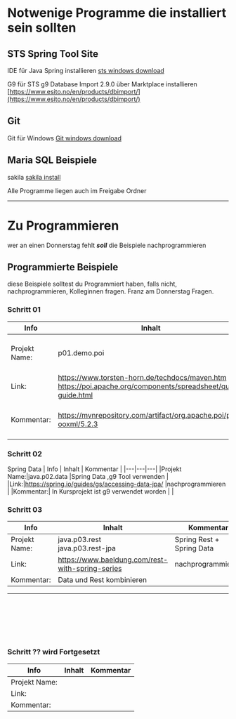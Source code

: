 # Notwenige Programme die installiert sein sollten

## STS Spring Tool Site

IDE für Java Spring installieren [sts windows download](https://download.springsource.com/release/STS4/4.18.1.RELEASE/dist/e4.27/spring-tool-suite-4-4.18.1.RELEASE-e4.27.0-win32.win32.x86_64.self-extracting.jar)

G9 für STS g9 Database Import 2.9.0 über Marktplace installieren [https://www.esito.no/en/products/dbimport/](https://www.esito.no/en/products/dbimport/)

## Git
Git für Windows [Git windows download](https://github.com/git-for-windows/git/releases/download/v2.40.1.windows.1/Git-2.40.1-64-bit.exe)

## Maria SQL Beispiele
sakila [sakila install](https://dev.mysql.com/doc/sakila/en/sakila-installation.html)

Alle Programme liegen auch im Freigabe Ordner 
* * *

# Zu Programmieren
wer an einen Donnerstag fehlt ***soll*** die Beispiele nachprogrammieren

## Programmierte Beispiele
diese Beispiele solltest du Programmiert haben, falls nicht, nachprogrammieren, Kolleginnen fragen. Franz am Donnerstag Fragen.

### **Schritt 01**
|  Info | Inhalt  | Kommentar  |
|---|---|---|
|Projekt Name:|p01.demo.poi   |Erstes Maven Projekt, Apache POI   |
|Link:|https://www.torsten-horn.de/techdocs/maven.htm <br> https://poi.apache.org/components/spreadsheet/quick-guide.html   |  Durchlesen |
|Kommentar:|https://mvnrepository.com/artifact/org.apache.poi/poi-ooxml/5.2.3   |dependeny über maven central auflösen  |

### **Schritt 02**
Spring Data
|  Info | Inhalt  | Kommentar  |
|---|---|---|
|Projekt Name:|java.p02.data  |Spring Data ,g9 Tool verwenden |
|Link:|https://spring.io/guides/gs/accessing-data-jpa/  |nachprogrammieren   |
|Kommentar:| In Kursprojekt ist g9 verwendet worden | |


### **Schritt 03**

|  Info | Inhalt  | Kommentar  |
|---|---|---|
|Projekt Name:|java.p03.rest <br> java.p03.rest-jpa | Spring Rest + Spring Data  |
|Link:|https://www.baeldung.com/rest-with-spring-series  |nachprogrammieren   |
|Kommentar:| Data und Rest kombinieren | |

- - -

<br><br><br><br><br>
### **Schritt ??** wird Fortgesetzt
|  Info | Inhalt  | Kommentar  |
|---|---|---|
|Projekt Name:|  |  |
|Link:|  |   |
|Kommentar:|  | |

